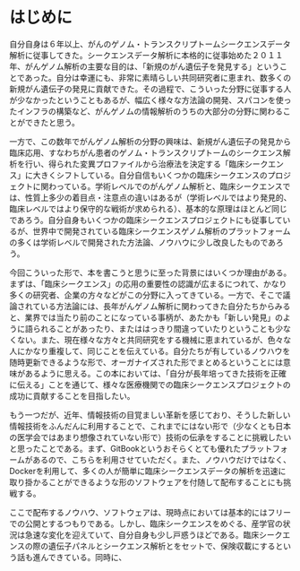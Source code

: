 # はじめに

自分自身は６年以上、がんのゲノム・トランスクリプトームシークエンスデータ解析に従事してきた。シークエンスデータ解析に本格的に従事始めた２０１１年、がんゲノム解析の主要な目的は、「新規のがん遺伝子を発見する」ということであった。自分は幸運にも、非常に素晴らしい共同研究者に恵まれ、数多くの新規がん遺伝子の発見に貢献できた。その過程で、こういった分野に従事する人が少なかったということもあるが、幅広く様々な方法論の開発、スパコンを使ったインフラの構築など、がんゲノムの情報解析のうちの大部分の分野に関わることができたと思う。

一方で、この数年でがんゲノム解析の分野の興味は、新規がん遺伝子の発見から臨床応用、すなわちがん患者のゲノム・トランスクリプトームのシークエンス解析を行い、得られた変異プロファイルから治療法を決定する「臨床シークエンス」に大きくシフトしている。自分自信もいくつかの臨床シークエンスのプロジェクトに関わっている。学術レベルでのがんゲノム解析と、臨床シークエンスでは、性質上多少の着目点・注意点の違いはあるが（学術レベルではより発見的、臨床レベルではより保守的な戦術が求められる）、基本的な原理はほとんど同じであろう。自分自身もいくつかの臨床シークエンスプロジェクトにも従事しているが、世界中で開発されている臨床シークエンスゲノム解析のプラットフォームの多くは学術レベルで開発された方法論、ノウハウに少し改良したものであろう。

今回こういった形で、本を書こうと思うに至った背景にはいくつか理由がある。まずは、「臨床シークエンス」の応用の重要性の認識が広まるにつれて、かなり多くの研究者、企業の方々などがこの分野に入ってきている。一方で、そこで議論されている方法論には、長年がんゲノム解析に関わってきた自分たちからみると、業界では当たり前のことになっている事柄が、あたかも「新しい発見」のように語られることがあったり、またははっきり間違っていたりということも少なくない。また、現在様々な方々と共同研究をする機械に恵まれているが、色々な人にかなり重複して、同じことを伝えている。自分たちが有しているノウハウを随時更新できるような形で、オーガナイズされた形でまとめるということには意味があるように思える。この本においては、「自分が長年培ってきた技術を正確に伝える」ことを通じて、様々な医療機関での臨床シークエンスプロジェクトの成功に貢献することを目指したい。

もう一つだが、近年、情報技術の目覚ましい革新を感じており、そうした新しい情報技術をふんだんに利用することで、これまでにはない形で（少なくとも日本の医学会ではあまり想像されていない形で）技術の伝承をすることに挑戦したいと思ったことである。まず、GitBookというおそらくとても優れたプラットフォームがあるので、こちらを利用させていただく。また、ノウハウだけではなく、Dockerを利用して、多くの人が簡単に臨床シークエンスデータの解析を迅速に取り掛かることができるような形のソフトウェアを付随して配布することにも挑戦する。

ここで配布するノウハウ、ソフトウェアは、現時点においては基本的にはフリーでの公開とするつもりである。しかし、臨床シークエンスをめぐる、産学官の状況は急速な変化を迎えていて、自分自身も少し戸惑うほどである。臨床シークエンスの際の遺伝子パネルとシークエンス解析とをセットで、保険収載にするという話も進んできている。同時に、



